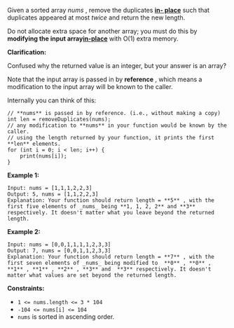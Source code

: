Given a sorted array _nums_ , remove the duplicates [**in-
place**](https://en.wikipedia.org/wiki/In-place_algorithm) such that
duplicates appeared at most  _twice_ and return the new length.

Do not allocate extra space for another array; you must do this by **modifying
the input array[in-place](https://en.wikipedia.org/wiki/In-place_algorithm)**
with O(1) extra memory.

**Clarification:**

Confused why the returned value is an integer, but your answer is an array?

Note that the input array is passed in by **reference** , which means a
modification to the input array will be known to the caller.

Internally you can think of this:

    
    
    // **nums** is passed in by reference. (i.e., without making a copy)
    int len = removeDuplicates(nums);
    // any modification to **nums** in your function would be known by the caller.
    // using the length returned by your function, it prints the first **len** elements.
    for (int i = 0; i < len; i++) {
        print(nums[i]);
    }
    



**Example 1:**

    
    
    Input: nums = [1,1,1,2,2,3]
    Output: 5, nums = [1,1,2,2,3]
    Explanation: Your function should return length = **5** , with the first five elements of _nums_ being **1, 1, 2, 2** and **3** respectively. It doesn't matter what you leave beyond the returned length.
    

**Example 2:**

    
    
    Input: nums = [0,0,1,1,1,1,2,3,3]
    Output: 7, nums = [0,0,1,1,2,3,3]
    Explanation: Your function should return length = **7** , with the first seven elements of _nums_ being modified to  **0** , **0** , **1** , **1** , **2** , **3** and  **3** respectively. It doesn't matter what values are set beyond the returned length.
    



**Constraints:**

  * `1 <= nums.length <= 3 * 104`
  * `-104 <= nums[i] <= 104`
  * `nums` is sorted in ascending order.

